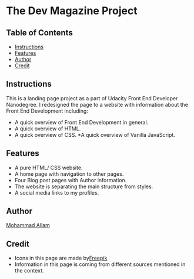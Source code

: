 # The Dev Magazine Project

## Table of Contents

* [Instructions](#instructions)
* [Features](#features)
* [Author](#author)
* [Credit](#credit)

## Instructions

This is a landing page project as a part of Udacity Front End Developer Nanodegree. I redesigned the page to a website with information about the Front End Development including:
* A quick overview of Front End Development in general.
* A quick overview of HTML.
* A quick overview of CSS.
*A quick overview of Vanilla JavaScript.

## Features
* A pure HTML/ CSS website.
* A home page with navigation to other pages.
* Four Blog post pages with Author information.
* The website is separating the main structure from styles.
* A social media links to my profiles.

## Author
[Mohammad Allam](https://www.linkedin.com/in/uodeeb/)

## Credit
* Icons in this page are made by[Freepik](https://www.flaticon.com/authors/freepik)
* Information in this page is coming from different sources mentioned in the context.